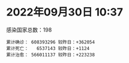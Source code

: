 
# 2022年09月30日 10:37
感染国家总数：198
```
累计确诊： 608393296 较昨日：+362054
累计死亡：   6537143 较昨日：+1124
累计治愈： 566011137 较昨日：+223238
```
<div id="main" style="width:100%;height:800px;margin-bottom:10px;"></div>
<div id="second" style="width:100%;height:1000px;margin-bottom:10px;"></div>
<div id="third" style="width:100%;height:1000px;margin-bottom:10px;"></div>
<div id="last" style="width:100%;height:3000px;"></div>

<script>
import * as echarts from "echarts";
export default {
  mounted () {
    this.chart = echarts.init(document.getElementById("main"), "dark")
    this.secondChart = echarts.init(document.getElementById("second"), "dark")
    this.thirdChart = echarts.init(document.getElementById("third"), "dark")
    this.lastChart = echarts.init(document.getElementById("last"), "dark")
    var option = {
      tooltip: { trigger: "axis", axisPointer: { type: "shadow" } },
      legend: {},
      grid: { left: "3%", right: "4%", bottom: "3%", containLabel: true },
      xAxis: { type: "value" },
      yAxis: {
        type: "category", data: ["意大利","英国","韩国","德国","巴西","法国","印度","美国",]
      },
      series: [
        { name: "新增确诊", type: "bar", stack: "total", label: { show: true }, emphasis: { focus: "series" }, data: [37521,0,28466,96367,9894,51366,2096,62791,] }, 
        { name: "累计确诊", type: "bar", stack: "total", label: { show: true }, emphasis: { focus: "series" }, data: [22432803,23842451,24769101,33312373,34706757,35342950,44585456,98166904,] }, 
        { name: "新增死亡", type: "bar", stack: "total", label: { show: true }, emphasis: { focus: "series" }, data: [30,0,42,140,49,33,0,484,] }, 
        { name: "累计死亡", type: "bar", stack: "total", label: { show: true }, emphasis: { focus: "series" }, data: [177054,207377,28406,149948,686027,155078,528611,1084282,] }, 
        { name: "累计治愈", type: "bar", stack: "total", label: { show: true }, emphasis: { focus: "series" }, data: [21779604,24692,24013461,32284200,33838636,34527148,44013999,94962112,] },]
    }
    this.chart.setOption(option);
    var secondOption = {
      tooltip: { trigger: "axis", axisPointer: { type: "shadow" } },
      legend: {},
      grid: { left: "3%", right: "4%", bottom: "3%", containLabel: true },
      xAxis: { type: "value" },
      yAxis: {
        type: "category", data: ["墨西哥","伊朗","荷兰","阿根廷","澳大利亚","越南","西班牙","土耳其","俄罗斯","日本",]
      },
      series: [
        { name: "新增确诊", type: "bar", stack: "total", label: { show: true }, emphasis: { focus: "series" }, data: [1943,0,0,0,0,0,0,0,0,0,] }, 
        { name: "累计确诊", type: "bar", stack: "total", label: { show: true }, emphasis: { focus: "series" }, data: [7084488,7548320,8422336,9708420,10209239,11477886,13412263,16873793,20948470,21229216,] }, 
        { name: "新增死亡", type: "bar", stack: "total", label: { show: true }, emphasis: { focus: "series" }, data: [17,0,0,0,0,0,0,0,0,0,] }, 
        { name: "累计死亡", type: "bar", stack: "total", label: { show: true }, emphasis: { focus: "series" }, data: [330065,144421,22643,129897,14984,43148,114084,101139,387163,44678,] }, 
        { name: "累计治愈", type: "bar", stack: "total", label: { show: true }, emphasis: { focus: "series" }, data: [6353953,7325370,8362464,9563348,10133494,10590917,13218892,16754301,19979763,20380089,] },]
    }
    this.secondChart.setOption(secondOption);
    var thirdOption = {
      tooltip: { trigger: "axis", axisPointer: { type: "shadow" } },
      legend: {},
      grid: { left: "3%", right: "4%", bottom: "3%", containLabel: true },
      xAxis: { type: "value" },
      yAxis: {
        type: "category", data: ["以色列","泰国","马来西亚","希腊","奥地利","乌克兰","葡萄牙","波兰","哥伦比亚","印度尼西亚",]
      },
      series: [
        { name: "新增确诊", type: "bar", stack: "total", label: { show: true }, emphasis: { focus: "series" }, data: [1435,839,1867,0,0,44137,5693,0,820,0,] }, 
        { name: "累计确诊", type: "bar", stack: "total", label: { show: true }, emphasis: { focus: "series" }, data: [4661096,4681309,4838872,4920192,5118512,5177217,5490639,6289672,6307372,6429767,] }, 
        { name: "新增死亡", type: "bar", stack: "total", label: { show: true }, emphasis: { focus: "series" }, data: [5,9,4,0,0,161,7,0,25,0,] }, 
        { name: "累计死亡", type: "bar", stack: "total", label: { show: true }, emphasis: { focus: "series" }, data: [11698,32767,36369,33111,20738,109206,25024,117539,141794,158093,] }, 
        { name: "累计治愈", type: "bar", stack: "total", label: { show: true }, emphasis: { focus: "series" }, data: [4641394,4642083,4777329,4836903,5006572,4973715,5395722,5335940,6134690,6253317,] },]
    }
    this.thirdChart.setOption(thirdOption);
    var lastOption = {
      tooltip: { trigger: "axis", axisPointer: { type: "shadow" } },
      legend: {},
      grid: { left: "3%", right: "4%", bottom: "3%", containLabel: true },
      xAxis: { type: "value" },
      yAxis: {
        type: "category", data: ["朝鲜","西撒哈拉","蒙特塞拉特岛","梵蒂冈","红宝石公主号","钻石公主号","圣文森特岛","列支敦士登公国","安圭拉","圣多美和普林西比","特克斯和凯科斯群岛","圣基茨和尼维斯","乍得","塞拉利昂","利比里亚","科摩罗","几内亚比绍","安提瓜和巴布达","尼日尔","厄立特里亚","也门","冈比亚","摩纳哥","中非共和国","吉布提","多米尼克","萨摩亚","赤道几内亚","塔吉克斯坦","南苏丹","尼加拉瓜","格林纳达","直布罗陀","圣马力诺","布基纳法索","东帝汶","刚果（布）","索马里","贝宁","圣卢西亚","马里","海地","莱索托","巴哈马","几内亚","多哥","坦桑尼亚","毛里求斯","阿鲁巴","巴布亚新几内亚","安道尔","塞舌尔","加蓬","布隆迪","叙利亚","不丹","佛得角","毛里塔尼亚","苏丹","马达加斯加","斐济","伯利兹","圭亚那","斯威士兰","新喀里多尼亚","法属波利尼西亚","苏里南","科特迪瓦","马拉维","塞内加尔","刚果（金）","法属圭亚那","巴巴多斯","安哥拉","马耳他","喀麦隆","卢旺达","柬埔寨","波多黎各","牙买加","加纳","纳米比亚","乌干达","特立尼达和多巴哥","马尔代夫","阿富汗","萨尔瓦多","冰岛","吉尔吉斯斯坦","老挝","马提尼克岛","文莱","莫桑比克","乌兹别克斯坦","津巴布韦","尼日利亚","阿尔及利亚","黑山","卢森堡","博茨瓦纳","阿尔巴尼亚","赞比亚","肯尼亚","北马其顿","阿曼","波黑","亚美尼亚","卡塔尔","洪都拉斯","埃塞俄比亚","利比亚","埃及","委内瑞拉","塞浦路斯","摩尔多瓦","爱沙尼亚","巴勒斯坦","缅甸","多米尼加","科威特","斯里兰卡","巴林","巴拉圭","沙特阿拉伯","阿塞拜疆","拉脱维亚","蒙古国","乌拉圭","巴拿马","白俄罗斯","尼泊尔","厄瓜多尔","阿联酋","哥斯达黎加","玻利维亚","古巴","危地马拉","突尼斯","斯洛文尼亚","黎巴嫩","克罗地亚","立陶宛","保加利亚","摩洛哥","芬兰","哈萨克斯坦","挪威","巴基斯坦","爱尔兰","约旦","新西兰","格鲁吉亚","斯洛伐克","新加坡","孟加拉国","匈牙利","塞尔维亚","伊拉克","瑞典","丹麦","罗马尼亚","菲律宾","南非","瑞士","捷克","秘鲁","加拿大","比利时","智利",]
      },
      series: [
        { name: "新增确诊", type: "bar", stack: "total", label: { show: true }, emphasis: { focus: "series" }, data: [0,0,0,0,0,0,0,0,0,0,0,0,0,0,0,0,0,9,0,0,0,0,0,0,0,0,0,2,0,0,0,0,0,10,0,0,0,0,0,0,3,0,0,0,0,27,0,0,0,9,0,783,0,0,11,0,1,10,0,0,8,0,5,0,0,0,0,49,19,0,0,0,30,0,0,0,2,0,0,38,0,0,0,0,0,0,0,0,0,0,0,0,0,13,0,66,6,155,0,0,44,28,0,0,0,0,0,0,0,8,0,0,0,0,0,0,0,379,0,0,14,359,0,127,0,0,0,0,0,0,0,0,465,0,74,9,2234,0,0,246,0,0,752,15,0,0,80,0,0,0,0,0,0,3431,0,0,2548,0,0,0,0,0,667,0,0,0,0,0,4083,] }, 
        { name: "累计确诊", type: "bar", stack: "total", label: { show: true }, emphasis: { focus: "series" }, data: [1,10,11,29,620,712,2298,3026,3865,6230,6380,6541,7583,7751,7961,8471,8796,9098,9931,10169,11935,12508,14608,14913,15690,15747,15925,17012,17786,17823,18491,19536,20092,20763,21631,23253,24837,27214,27638,29408,32625,33733,34490,37267,37652,39034,39341,40461,42914,44997,46227,47141,48691,50129,57299,61730,62371,62812,63285,66676,68242,68826,71336,73390,74152,76599,81106,87208,88024,88373,92852,93974,102546,103131,114652,121652,132498,137870,151732,151829,169100,169253,169396,182597,185042,199067,201785,205637,206083,215821,221618,226237,230219,244199,257409,265382,270668,280002,288658,326308,332173,333531,338420,342775,397993,398668,442875,450448,456391,493563,506991,515645,544687,585313,589388,601869,620548,622802,644016,658520,670763,680271,716059,816389,821162,929051,982864,985422,986866,994037,999712,1003778,1027031,1072807,1108129,1111179,1123465,1145686,1181073,1215511,1231575,1249134,1258670,1264935,1292940,1393468,1462318,1572555,1663653,1746997,1779476,1780691,1843220,1904192,2024489,2094142,2359530,2459982,2588441,3110831,3267370,3945566,4018769,4084307,4100480,4143085,4233468,4533249,4620377,] }, 
        { name: "新增死亡", type: "bar", stack: "total", label: { show: true }, emphasis: { focus: "series" }, data: [0,0,0,0,0,0,0,0,0,0,0,0,0,0,0,0,0,0,0,0,0,0,0,0,0,0,0,0,0,0,0,0,0,0,0,0,0,0,0,0,1,0,0,0,0,0,0,0,0,4,0,0,0,0,0,0,0,1,0,0,0,0,0,0,0,0,0,2,2,0,0,0,0,0,0,0,0,0,0,3,0,0,0,0,0,0,0,0,0,0,0,0,0,0,0,0,0,0,0,0,0,0,0,0,0,0,0,0,0,0,0,0,0,0,0,0,0,1,0,0,2,0,0,1,0,0,0,0,0,0,0,0,0,0,1,0,14,0,0,1,0,0,3,0,0,0,0,0,0,0,0,0,0,0,0,0,17,0,0,0,0,0,16,0,0,0,0,0,49,] }, 
        { name: "累计死亡", type: "bar", stack: "total", label: { show: true }, emphasis: { focus: "series" }, data: [1,1,1,0,10,13,12,59,12,77,36,46,193,126,294,161,175,146,312,103,2157,372,63,113,189,74,29,183,125,138,225,237,108,118,387,138,386,1352,163,391,742,857,706,833,449,285,845,1024,227,668,155,169,306,38,3163,21,410,995,4961,1410,878,683,1281,1422,314,649,1385,826,2682,1968,1442,410,559,1917,806,1935,1466,3056,2609,3317,1459,4065,3628,4195,308,7799,4229,213,2991,758,1044,225,2221,1637,5602,3155,6879,2781,1123,2789,3588,4017,5678,9534,4260,16136,8683,682,10993,7572,6437,24613,5814,1180,11844,2681,5403,19458,4384,2563,16761,1520,19583,9351,9910,5990,2179,7485,8497,7118,12018,35894,2345,8913,22234,8530,19789,29249,6820,10674,16902,9320,37714,16278,5981,13690,4098,30613,7905,14122,2959,16900,20455,1617,29362,47503,17000,25355,20194,7065,67016,62916,102185,14183,41059,216539,44992,32659,61141,] }, 
        { name: "累计治愈", type: "bar", stack: "total", label: { show: true }, emphasis: { focus: "series" }, data: [0,9,2,29,0,699,2233,2948,3848,6132,6321,6482,4874,4393,7636,8305,8301,8923,8890,10063,9124,12028,14478,14520,15427,15651,1605,16690,17264,17335,4225,19248,16579,20524,21143,23102,24006,13182,27322,28475,31591,31307,25980,36070,36880,38528,183,38786,42438,43982,46011,46446,48292,49559,54078,61564,61890,61789,57290,65242,66302,68079,69977,71955,73823,33500,49626,86338,84872,86297,83504,11254,101760,101155,113195,118616,130955,134745,129614,99239,167307,164813,100431,174214,163687,177850,179410,75685,196406,7660,0,222140,227882,241486,251281,258381,182306,276154,283668,322955,326729,329375,332663,332806,384669,376654,430192,443418,132498,471918,500507,442182,538033,578452,504142,524990,608749,597898,638911,655316,653779,675724,696110,803546,810181,891237,979439,976760,976873,985592,986617,964320,1006369,860711,1051218,1102548,1102988,983630,1145051,1087587,1209524,1216151,1211397,1248543,1263711,1378440,1457108,1536924,1648405,1731007,1767660,1637293,1817939,1821160,1964501,2014175,2298553,2433704,2548125,3093404,3180137,3854478,3909265,4012833,4035333,3914611,4131367,4451569,4540886,] },]
    }
    this.lastChart.setOption(lastOption);
  }
};
</script>

|国家|新增确诊|累计确诊|新增死亡|累计死亡|累计治愈|
|:--:|---:|---:|---:|---:|---:|
|美国|62791|98166904|484|1084282|94962112|
|印度|2096|44585456|0|528611|44013999|
|法国|51366|35342950|33|155078|34527148|
|巴西|9894|34706757|49|686027|33838636|
|德国|96367|33312373|140|149948|32284200|
|韩国|28466|24769101|42|28406|24013461|
|英国|0|23842451|0|207377|24692|
|意大利|37521|22432803|30|177054|21779604|
|日本|0|21229216|0|44678|20380089|
|俄罗斯|0|20948470|0|387163|19979763|
|土耳其|0|16873793|0|101139|16754301|
|西班牙|0|13412263|0|114084|13218892|
|越南|0|11477886|0|43148|10590917|
|澳大利亚|0|10209239|0|14984|10133494|
|阿根廷|0|9708420|0|129897|9563348|
|荷兰|0|8422336|0|22643|8362464|
|伊朗|0|7548320|0|144421|7325370|
|墨西哥|1943|7084488|17|330065|6353953|
|印度尼西亚|0|6429767|0|158093|6253317|
|哥伦比亚|820|6307372|25|141794|6134690|
|波兰|0|6289672|0|117539|5335940|
|葡萄牙|5693|5490639|7|25024|5395722|
|乌克兰|44137|5177217|161|109206|4973715|
|奥地利|0|5118512|0|20738|5006572|
|希腊|0|4920192|0|33111|4836903|
|马来西亚|1867|4838872|4|36369|4777329|
|泰国|839|4681309|9|32767|4642083|
|以色列|1435|4661096|5|11698|4641394|
|智利|4083|4620377|49|61141|4540886|
|比利时|0|4533249|0|32659|4451569|
|加拿大|0|4233468|0|44992|4131367|
|秘鲁|0|4143085|0|216539|3914611|
|捷克|0|4100480|0|41059|4035333|
|瑞士|0|4084307|0|14183|4012833|
|南非|667|4018769|16|102185|3909265|
|菲律宾|0|3945566|0|62916|3854478|
|罗马尼亚|0|3267370|0|67016|3180137|
|丹麦|0|3110831|0|7065|3093404|
|瑞典|0|2588441|0|20194|2548125|
|伊拉克|0|2459982|0|25355|2433704|
|塞尔维亚|2548|2359530|17|17000|2298553|
|匈牙利|0|2094142|0|47503|2014175|
|孟加拉国|0|2024489|0|29362|1964501|
|新加坡|3431|1904192|0|1617|1821160|
|斯洛伐克|0|1843220|0|20455|1817939|
|格鲁吉亚|0|1780691|0|16900|1637293|
|新西兰|0|1779476|0|2959|1767660|
|约旦|0|1746997|0|14122|1731007|
|爱尔兰|0|1663653|0|7905|1648405|
|巴基斯坦|0|1572555|0|30613|1536924|
|挪威|80|1462318|0|4098|1457108|
|哈萨克斯坦|0|1393468|0|13690|1378440|
|芬兰|0|1292940|0|5981|1263711|
|摩洛哥|15|1264935|0|16278|1248543|
|保加利亚|752|1258670|3|37714|1211397|
|立陶宛|0|1249134|0|9320|1216151|
|克罗地亚|0|1231575|0|16902|1209524|
|黎巴嫩|246|1215511|1|10674|1087587|
|斯洛文尼亚|0|1181073|0|6820|1145051|
|突尼斯|0|1145686|0|29249|983630|
|危地马拉|2234|1123465|14|19789|1102988|
|古巴|9|1111179|0|8530|1102548|
|玻利维亚|74|1108129|1|22234|1051218|
|哥斯达黎加|0|1072807|0|8913|860711|
|阿联酋|465|1027031|0|2345|1006369|
|厄瓜多尔|0|1003778|0|35894|964320|
|尼泊尔|0|999712|0|12018|986617|
|白俄罗斯|0|994037|0|7118|985592|
|巴拿马|0|986866|0|8497|976873|
|乌拉圭|0|985422|0|7485|976760|
|蒙古国|0|982864|0|2179|979439|
|拉脱维亚|0|929051|0|5990|891237|
|阿塞拜疆|0|821162|0|9910|810181|
|沙特阿拉伯|127|816389|1|9351|803546|
|巴拉圭|0|716059|0|19583|696110|
|巴林|359|680271|0|1520|675724|
|斯里兰卡|14|670763|2|16761|653779|
|科威特|0|658520|0|2563|655316|
|多米尼加|0|644016|0|4384|638911|
|缅甸|379|622802|1|19458|597898|
|巴勒斯坦|0|620548|0|5403|608749|
|爱沙尼亚|0|601869|0|2681|524990|
|摩尔多瓦|0|589388|0|11844|504142|
|塞浦路斯|0|585313|0|1180|578452|
|委内瑞拉|0|544687|0|5814|538033|
|埃及|0|515645|0|24613|442182|
|利比亚|0|506991|0|6437|500507|
|埃塞俄比亚|8|493563|0|7572|471918|
|洪都拉斯|0|456391|0|10993|132498|
|卡塔尔|0|450448|0|682|443418|
|亚美尼亚|0|442875|0|8683|430192|
|波黑|0|398668|0|16136|376654|
|阿曼|0|397993|0|4260|384669|
|北马其顿|0|342775|0|9534|332806|
|肯尼亚|0|338420|0|5678|332663|
|赞比亚|28|333531|0|4017|329375|
|阿尔巴尼亚|44|332173|0|3588|326729|
|博茨瓦纳|0|326308|0|2789|322955|
|卢森堡|0|288658|0|1123|283668|
|黑山|155|280002|0|2781|276154|
|阿尔及利亚|6|270668|0|6879|182306|
|尼日利亚|66|265382|0|3155|258381|
|津巴布韦|0|257409|0|5602|251281|
|乌兹别克斯坦|13|244199|0|1637|241486|
|莫桑比克|0|230219|0|2221|227882|
|文莱|0|226237|0|225|222140|
|马提尼克岛|0|221618|0|1044|0|
|老挝|0|215821|0|758|7660|
|吉尔吉斯斯坦|0|206083|0|2991|196406|
|冰岛|0|205637|0|213|75685|
|萨尔瓦多|0|201785|0|4229|179410|
|阿富汗|0|199067|0|7799|177850|
|马尔代夫|0|185042|0|308|163687|
|特立尼达和多巴哥|0|182597|0|4195|174214|
|乌干达|0|169396|0|3628|100431|
|纳米比亚|0|169253|0|4065|164813|
|加纳|0|169100|0|1459|167307|
|牙买加|38|151829|3|3317|99239|
|波多黎各|0|151732|0|2609|129614|
|柬埔寨|0|137870|0|3056|134745|
|卢旺达|2|132498|0|1466|130955|
|喀麦隆|0|121652|0|1935|118616|
|马耳他|0|114652|0|806|113195|
|安哥拉|0|103131|0|1917|101155|
|巴巴多斯|30|102546|0|559|101760|
|法属圭亚那|0|93974|0|410|11254|
|刚果（金）|0|92852|0|1442|83504|
|塞内加尔|0|88373|0|1968|86297|
|马拉维|19|88024|2|2682|84872|
|科特迪瓦|49|87208|2|826|86338|
|苏里南|0|81106|0|1385|49626|
|法属波利尼西亚|0|76599|0|649|33500|
|新喀里多尼亚|0|74152|0|314|73823|
|斯威士兰|0|73390|0|1422|71955|
|圭亚那|5|71336|0|1281|69977|
|伯利兹|0|68826|0|683|68079|
|斐济|8|68242|0|878|66302|
|马达加斯加|0|66676|0|1410|65242|
|苏丹|0|63285|0|4961|57290|
|毛里塔尼亚|10|62812|1|995|61789|
|佛得角|1|62371|0|410|61890|
|不丹|0|61730|0|21|61564|
|叙利亚|11|57299|0|3163|54078|
|布隆迪|0|50129|0|38|49559|
|加蓬|0|48691|0|306|48292|
|塞舌尔|783|47141|0|169|46446|
|安道尔|0|46227|0|155|46011|
|巴布亚新几内亚|9|44997|4|668|43982|
|阿鲁巴|0|42914|0|227|42438|
|毛里求斯|0|40461|0|1024|38786|
|坦桑尼亚|0|39341|0|845|183|
|多哥|27|39034|0|285|38528|
|几内亚|0|37652|0|449|36880|
|巴哈马|0|37267|0|833|36070|
|莱索托|0|34490|0|706|25980|
|海地|0|33733|0|857|31307|
|马里|3|32625|1|742|31591|
|圣卢西亚|0|29408|0|391|28475|
|贝宁|0|27638|0|163|27322|
|索马里|0|27214|0|1352|13182|
|刚果（布）|0|24837|0|386|24006|
|东帝汶|0|23253|0|138|23102|
|布基纳法索|0|21631|0|387|21143|
|圣马力诺|10|20763|0|118|20524|
|直布罗陀|0|20092|0|108|16579|
|格林纳达|0|19536|0|237|19248|
|尼加拉瓜|0|18491|0|225|4225|
|南苏丹|0|17823|0|138|17335|
|塔吉克斯坦|0|17786|0|125|17264|
|赤道几内亚|2|17012|0|183|16690|
|萨摩亚|0|15925|0|29|1605|
|多米尼克|0|15747|0|74|15651|
|吉布提|0|15690|0|189|15427|
|中非共和国|0|14913|0|113|14520|
|摩纳哥|0|14608|0|63|14478|
|冈比亚|0|12508|0|372|12028|
|也门|0|11935|0|2157|9124|
|厄立特里亚|0|10169|0|103|10063|
|尼日尔|0|9931|0|312|8890|
|安提瓜和巴布达|9|9098|0|146|8923|
|几内亚比绍|0|8796|0|175|8301|
|科摩罗|0|8471|0|161|8305|
|利比里亚|0|7961|0|294|7636|
|塞拉利昂|0|7751|0|126|4393|
|乍得|0|7583|0|193|4874|
|圣基茨和尼维斯|0|6541|0|46|6482|
|特克斯和凯科斯群岛|0|6380|0|36|6321|
|圣多美和普林西比|0|6230|0|77|6132|
|安圭拉|0|3865|0|12|3848|
|列支敦士登公国|0|3026|0|59|2948|
|圣文森特岛|0|2298|0|12|2233|
|钻石公主号|0|712|0|13|699|
|红宝石公主号|0|620|0|10|0|
|梵蒂冈|0|29|0|0|29|
|蒙特塞拉特岛|0|11|0|1|2|
|西撒哈拉|0|10|0|1|9|
|朝鲜|0|1|0|1|0|

